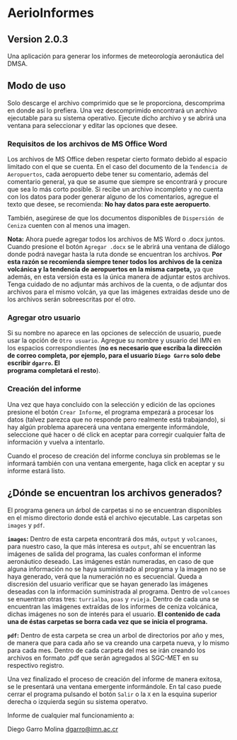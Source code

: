 # AerioInformes
## Version 2.0.3

Una aplicación para generar los informes de meteorología aeronáutica del DMSA.

## Modo de uso

Solo descarge el archivo comprimido que se le proporciona, descomprima en donde así lo prefiera.
Una vez descomprimido encontrará un archivo ejecutable para su sistema operativo. Ejecute dicho archivo
y se abrirá una ventana para seleccionar y editar las opciones que desee.

### Requisitos de los archivos de MS Office Word

Los archivos de MS Office deben respetar cierto formato debido al espacio limitado con el que se cuenta.
En el caso del documento de la `Tendencia de Aeropuertos`, cada aeropuerto debe tener su comentario, 
además del comentario general, ya que se asume que siempre se encontrará y procure que sea lo más corto 
posible. Si recibe un archivo incompleto y no cuenta con los datos para poder generar alguno de los 
comentarios, agregue el texto que desee, se recomienda: **No hay datos para este aeropuerto**.

También, asegúrese de que los documentos disponibles de `Dispersión de Ceniza` cuenten con al menos una
imagen.

**Nota:** Ahora puede agregar todos los archivos de MS Word o .docx juntos. Cuando presione el
botón `Agregar .docx` se le abrirá una ventana de diálogo donde podrá navegar hasta la ruta donde se 
encuentran los archivos. **Por esta razón se recomienda siempre tener todos los archivos de la ceniza 
volcánica y la tendencia de aeropuertos en la misma carpeta,** ya que además, en esta versión esta es la 
única manera de adjuntar estos archivos. Tenga cuidado de no adjuntar más archivos de la cuenta, o de 
adjuntar dos archivos para el mismo volcán, ya que las imágenes extraidas desde uno de los archivos serán 
sobreescritas por el otro.

### Agregar otro usuario

Si su nombre no aparece en las opciones de selección de usuario, puede usar la opción de `Otro usuario`. 
Agregue su nombre y usuario del IMN en los espacios correspondientes (**no es necesario que escriba la 
dirección de correo completa, por ejemplo, para el usuario `Diego Garro` solo debe escribir `dgarro`. El   
programa completará el resto**).

### Creación del informe

Una vez que haya concluido con la selección y edición de las opciones presione el botón `Crear Informe`,
el programa empezará a procesar los datos (talvez parezca que no responde pero realmente está trabajando),
si hay algún problema aparecerá una ventana emergente informándole, seleccione qué hacer o dé click en aceptar para corregir cualquier falta de información y vuelva a intentarlo.

Cuando el proceso de creación del informe concluya sin problemas se le informará también con una ventana
emergente, haga click en aceptar y su informe estará listo.

## ¿Dónde se encuentran los archivos generados?

El programa genera un árbol de carpetas si no se encuentran disponibles en el mismo directorio donde está
el archivo ejecutable. Las carpetas son `images` y `pdf`.

**`images`:** Dentro de esta carpeta encontrará dos más, `output` y `volcanoes`, para nuestro caso, la que
más interesa es `output`, ahí se encuentran las imágenes de salida del programa, las cuales conforman el
informe aeronáutico deseado. Las imágenes están numeradas, en caso de que alguna información no se haya
suministrado al programa y la imagen no se haya generado, verá que la numeración no es secuencial. Queda a
discresión del usuario verificar que se hayan generado las imágenes deseadas con la información suministrada
al programa. Dentro de `volcanoes` se enuentran otras tres: `turrialba`, `poas` y `rvieja`. Dentro de cada una
se encuentran las imágenes extraídas de los informes de ceniza volcánica, dichas imágenes no son de interés
para el usuario. **El contenido de cada una de éstas carpetas se borra cada vez que se inicia el programa.**

**`pdf`:** Dentro de esta carpeta se crea un arbol de directorios por año y mes, de manera que para cada año se
va creando una carpeta nueva, y lo mismo para cada mes. Dentro de cada carpeta del mes se irán creando los
archivos en formato .pdf que serán agregados al SGC-MET en su respectivo registro.

Una vez finalizado el proceso de creación del informe de manera exitosa, se le presentará una ventana 
emergente informándole. En tal caso puede cerrar el programa pulsando el botón `Salir` o la `X` en la 
esquina superior derecha o izquierda según su sistema operatvo.


Informe de cualquier mal funcionamiento a:

Diego Garro Molina
dgarro@imn.ac.cr